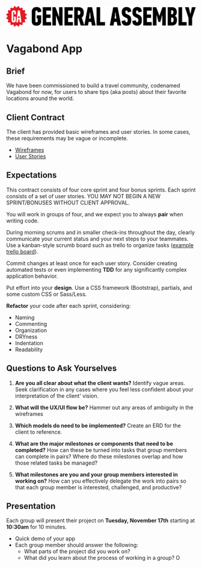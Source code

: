<img src="logo.png">

# Vagabond App

## Brief

We have been commissioned to build a travel community, codenamed Vagabond for now, for users to share tips (aka posts) about their favorite locations around the world.

## Client Contract

The client has provided basic wireframes and user stories. In some cases, these requirements may be vague or incomplete.

* <a href="wireframes.png" target="_blank">Wireframes</a>
* <a href="userstories.md" target="_blank">User Stories</a>

## Expectations

This contract consists of four core sprint and four bonus sprints. Each sprint consists of a set of user stories. YOU MAY NOT BEGIN A NEW SPRINT/BONUSES WITHOUT CLIENT APPROVAL.

You will work in groups of four, and we expect you to always **pair** when writing code.

During morning scrums and in smaller check-ins throughout the day, clearly communicate your current status and your next steps to your teammates. Use a kanban-style scrumb board such as trello to organize tasks (<a href="https://trello.com/b/JPdt327u/vagabond" target="_blank">example trello board</a>).

Commit changes at least once for each user story. Consider creating automated tests or even implementing **TDD** for any significantly complex application behavior.

Put effort into your **design**. Use a CSS framework (Bootstrap), partials, and some custom CSS or Sass/Less.

**Refactor** your code after each sprint, considering:

* Naming
* Commenting
* Organization
* DRYness
* Indentation
* Readability

## Questions to Ask Yourselves

1. **Are you all clear about what the client wants?** Identify vague areas. Seek clarification in any cases where you feel less confident about your interpretation of the client' vision.

1. **What will the UX/UI flow be?** Hammer out any areas of ambiguity in the wireframes

1. **Which models do need to be implemented?** Create an ERD for the client to reference.

1. **What are the major milestones or components that need to be completed?** How can these be turned into tasks that group members can complete in pairs? Where do these milestones overlap and how those related tasks be managed?

1. **What milestones are you and your group members interested in working on?** How can you effectively delegate the work into pairs so that each group member is interested, challenged, and productive?

## Presentation

Each group will present their project on **Tuesday, November 17th** starting at **10:30am** for 10 minutes.

* Quick demo of your app
* Each group member should answer the following:
  * What parts of the project did you work on?
  * What did you learn about the process of working in a group?
O
